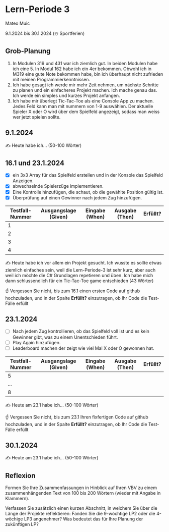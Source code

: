 # Lern-Periode 3

Mateo Muic

9.1.2024 bis 30.1.2024 (☃️ Sportferien)

## Grob-Planung

1.  In Modulen 319 und 431 war ich ziemlich gut. In beiden Modulen habe ich eine 5.  In Modul 162 habe ich ein 4er bekommen. Obwohl ich in M319 eine gute Note bekommen habe, bin ich überhaupt nicht zufrieden mit meinen Programmierkenntnissen. 
2. Ich habe gesagt ich werde mir mehr Zeit nehmen, um nächste Schritte zu planen und ein einfacheres Projekt machen. Ich mache genau das. Ich werde ein simples und kurzes Projekt anfangen. 
3. Ich habe mir überlegt Tic-Tac-Toe als eine Console App zu machen. Jedes Feld kann man mit nummern von 1-9 auswählen. Der aktuelle Spieler X oder O wird über dem Spielfeld angezeigt, sodass man weiss wer jetzt spielen sollte.


## 9.1.2024

✍️ Heute habe ich... (50-100 Wörter)

## 16.1 und 23.1.2024

- [x] ein 3x3 Array für das Spielfeld erstellen und in der Konsole das Spielfeld Anzeigen.
- [x] abwechselnde Spielerzüge implementieren.
- [x] Eine Kontrolle hinzufügen, die schaut, ob die gewählte Position gültig ist.
- [x] Überprüfung auf einen Gewinner nach jedem Zug hinzufügen.

| Testfall-Nummer | Ausgangslage (Given) | Eingabe (When) | Ausgabe (Then) | Erfüllt? |
| -------------- | -------------------- | -------------- | -------------- | -------- |
| 1              |                      |                |                |          |
| 2              |                      |                |                |          |
| 3              |                      |                |                |          |
| 4              |                      |                |                |          |

✍️ Heute habe ich vor allem ein Projekt gesucht. Ich wusste es sollte etwas ziemlich einfaches sein, weil die Lern-Periode-3 ist sehr kurz, aber auch weil ich möchte die C# Grundlagen repetieren und üben. Ich habe mich dann schlussendlich für ein Tic-Tac-Toe game entschieden (43 Wörter)

☝️ Vergessen Sie nicht, bis zum 16.1 einen ersten Code auf github hochzuladen, und in der Spalte **Erfüllt?** einzutragen, ob Ihr Code die Test-Fälle erfüllt

## 23.1.2024

- [ ] Nach jedem Zug kontrollieren, ob das Spielfeld voll ist und es kein Gewinner gibt, was zu einem Unentschieden führt.
- [ ] Play Again hinzufügen.
- [ ] Leaderboard machen der zeigt wie viel Mal X oder O gewonnen hat.

| Testfall-Nummer | Ausgangslage (Given) | Eingabe (When) | Ausgabe (Then) | Erfüllt? |
| --------------- | -------------------- | -------------- | -------------- | -------- |
| 5               |                      |                |                |          |
| ...             |                      |                |                |          |
| 8               |                      |                |                |          |

✍️ Heute am 23.1 habe ich... (50-100 Wörter)

☝️ Vergessen Sie nicht, bis zum 23.1 Ihren fixfertigen Code auf github hochzuladen, und in der Spalte **Erfüllt?** einzutragen, ob Ihr Code die Test-Fälle erfüllt

## 30.1.2024

✍️ Heute am 23.1 habe ich... (50-100 Wörter)

## Reflexion

Formen Sie Ihre Zusammenfassungen in Hinblick auf Ihren VBV zu einem zusammenhängenden Text von 100 bis 200 Wörtern (wieder mit Angabe in Klammern).

Verfassen Sie zusätzlich einen kurzen Abschnitt, in welchem Sie über die Länge der Projekte reflektieren: Fanden Sie die 9-wöchtige LP2 oder die 4-wöchige LP3 angenehmer? Was bedeutet das für Ihre Planung der zukünftigen LP?
